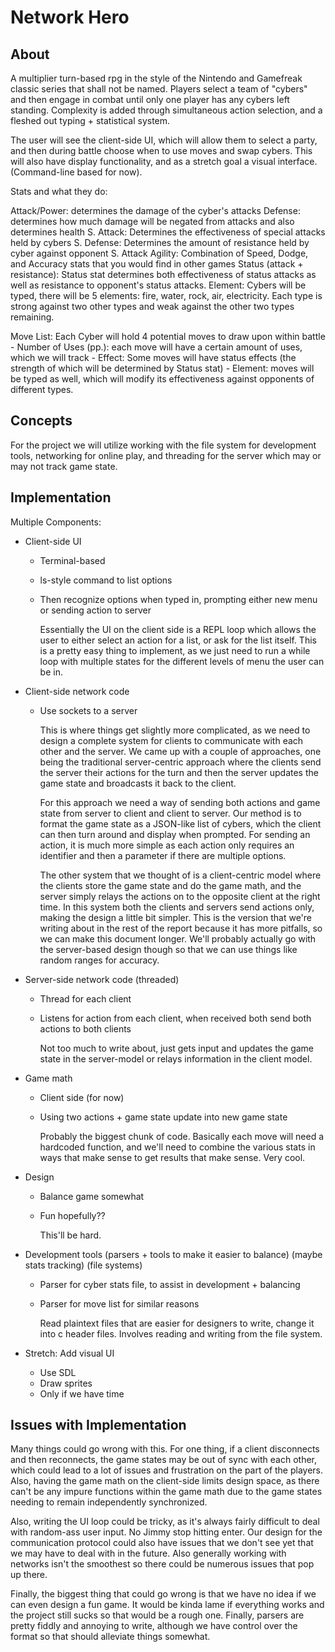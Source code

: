 # Network Hero

## About

A multiplier turn-based rpg in the style of the Nintendo and Gamefreak classic series that shall not be named.
Players select a team of "cybers" and then engage in combat until only one player has any cybers left standing.
Complexity is added through simultaneous action selection, and a fleshed out typing + statistical system. 

The user will see the client-side UI, which will allow them to select a party, and then during battle choose when
to use moves and swap cybers. This will also have display functionality, and as a stretch goal a visual interface. 
(Command-line based for now).

Stats and what they do:

Attack/Power: determines the damage of the cyber's attacks
Defense: determines how much damage will be negated from attacks and also determines health
S. Attack: Determines the effectiveness of special attacks held by cybers
S. Defense: Determines the amount of resistance held by cyber against opponent S. Attack
Agility: Combination of Speed, Dodge, and Accuracy stats that you would find in other games
Status (attack + resistance): Status stat determines both effectiveness of status attacks as well as resistance to opponent's status attacks.
Element: Cybers will be typed, there will be 5 elements: fire, water, rock, air, electricity. 
Each type is strong against two other types and weak against the other two types remaining.

Move List: Each Cyber will hold 4 potential moves to draw upon within battle
    - Number of Uses (pp.): each move will have a certain amount of uses, which we will track
    - Effect: Some moves will have status effects (the strength of which will be determined by Status stat)
    - Element: moves will be typed as well, which will modify its effectiveness against opponents of different types.

## Concepts

For the project we will utilize working with the file system for development tools, networking for online play, and
threading for the server which may or may not track game state. 

## Implementation

Multiple Components:
  - Client-side UI
    - Terminal-based
    - ls-style command to list options
    - Then recognize options when typed in, prompting either new menu or sending action to server

      Essentially the UI on the client side is a REPL loop which allows the user to either select an action
      for a list, or ask for the list itself. This is a pretty easy thing to implement, as we just need to run
      a while loop with multiple states for the different levels of menu the user can be in.

  - Client-side network code
    - Use sockets to a server
      
      This is where things get slightly more complicated, as we need to design a complete system for clients to
      communicate with each other and the server. We came up with a couple of approaches, one being the traditional
      server-centric approach where the clients send the server their actions for the turn and then the server updates
      the game state and broadcasts it back to the client.

      For this approach we need a way of sending both actions and game state from server to client and client to server.
      Our method is to format the game state as a JSON-like list of cybers, which the client can then turn around and
      display when prompted. For sending an action, it is much more simple as each action only requires an identifier and
      then a parameter if there are multiple options.

      The other system that we thought of is a client-centric model where the clients store the game state and do the game
      math, and the server simply relays the actions on to the opposite client at the right time. In this system both the
      clients and servers send actions only, making the design a little bit simpler. This is the version that we're writing
      about in the rest of the report because it has more pitfalls, so we can make this document longer. We'll probably actually
      go with the server-based design though so that we can use things like random ranges for accuracy.

  - Server-side network code (threaded)
    - Thread for each client
    - Listens for action from each client, when received both send both actions to both clients

      Not too much to write about, just gets input and updates the game state in the server-model or relays information
      in the client model.

  - Game math
    - Client side (for now)
    - Using two actions + game state update into new game state

      Probably the biggest chunk of code. Basically each move will need a hardcoded function, and we'll need to combine
      the various stats in ways that make sense to get results that make sense. Very cool.
  - Design 
    - Balance game somewhat
    - Fun hopefully??

      This'll be hard.

  - Development tools (parsers + tools to make it easier to balance) (maybe stats tracking) (file systems)
    - Parser for cyber stats file, to assist in development + balancing
    - Parser for move list for similar reasons

      Read plaintext files that are easier for designers to write, change it into c header files. Involves reading
      and writing from the file system.

  - Stretch: Add visual UI
    - Use SDL
    - Draw sprites
    - Only if we have time

## Issues with Implementation

Many things could go wrong with this. For one thing, if a client disconnects and then reconnects, the game
states may be out of sync with each other, which could lead to a lot of issues and frustration on the part
of the players. Also, having the game math on the client-side limits design space, as there can't be any
impure functions within the game math due to the game states needing to remain independently synchronized.

Also, writing the UI loop could be tricky, as it's always fairly difficult to deal with random-ass user input.
No Jimmy stop hitting enter. Our design for the communication protocol could also have issues that we don't
see yet that we may have to deal with in the future. Also generally working with networks isn't the smoothest
so there could be numerous issues that pop up there. 

Finally, the biggest thing that could go wrong is that we have no idea if we can even design a fun game. It
would be kinda lame if everything works and the project still sucks so that would be a rough one. Finally,
parsers are pretty fiddly and annoying to write, although we have control over the format so that should alleviate
things somewhat.

